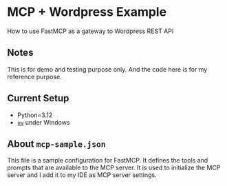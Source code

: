 # MCP + Wordpress Example
How to use FastMCP as a gateway to Wordpress REST API

## Notes

This is for demo and testing purpose only.  And the code here is for my reference purpose.

## Current Setup
- Python=3.12
- [`uv`](https://github.com/astral-sh/uv) under Windows

## About `mcp-sample.json`

This file is a sample configuration for FastMCP. It defines the tools and prompts that are available to the MCP server.
It is used to initialize the MCP server and I add it to my IDE as MCP server settings.
